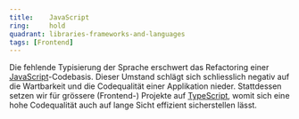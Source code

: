 ```yaml
---
title:    JavaScript  
ring:     hold  
quadrant: libraries-frameworks-and-languages
tags: [Frontend]
---
```


Die fehlende Typisierung der Sprache erschwert das Refactoring einer [JavaScript][javascript]-Codebasis. Dieser Umstand
schlägt sich schliesslich negativ auf die Wartbarkeit und die Codequalität einer Applikation nieder. Stattdessen setzen
wir für grössere (Frontend-) Projekte auf [TypeScript][typescript], womit sich eine hohe Codequalität auch auf
lange Sicht effizient sicherstellen lässt.

[javascript]: https://www.javascript.com/
[typescript]: /libraries-frameworks-and-languages/typescript

